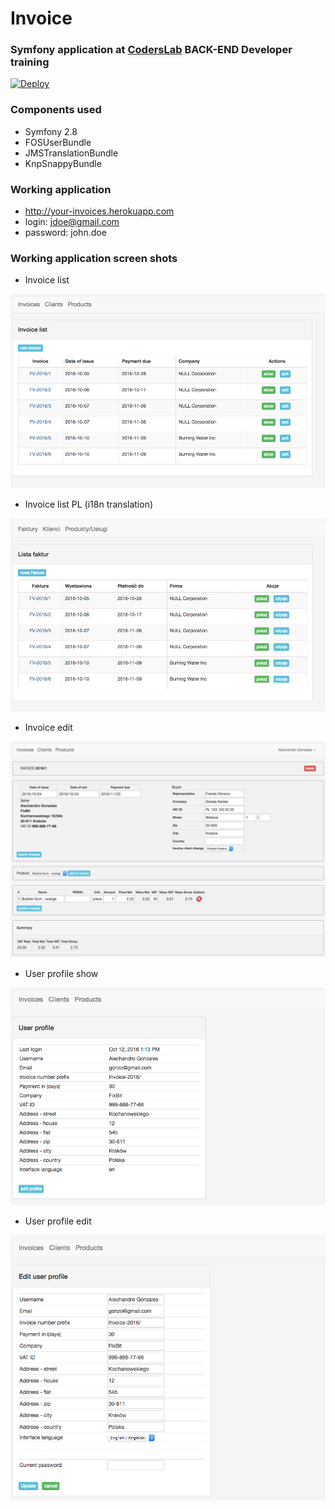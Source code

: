 # Invoice

### **Symfony** application at <a target="_blank" href="http://coderslab.pl">CodersLab</a> **BACK-END Developer** training

[![Deploy](https://www.herokucdn.com/deploy/button.svg)](https://heroku.com/deploy)

### Components used
* Symfony 2.8
* FOSUserBundle
* JMSTranslationBundle
* KnpSnappyBundle

### Working application
 * http://your-invoices.herokuapp.com
 * login: jdoe@gmail.com
 * password: john.doe

### Working application screen shots

* Invoice list

<img src="web/img/invoice.list.png" width="600">

* Invoice list PL (i18n translation)

<img src="web/img/invoice.list.pl.png" width="600">


* Invoice edit

<img src="web/img/invoice.edit-new.png" width="600">

* User profile show

<img src="web/img/profile.show.png" width="600">

* User profile edit

<img src="web/img/profile.edit.png" width="600">
